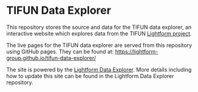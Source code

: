 # TIFUN Data Explorer

This repository stores the source and data for the TIFUN data explorer, an interactive website which explores data from the TIFUN [Lightform project](https://lightform.org.uk/).

The live pages for the TIFUN data explorer are served from this repository using GitHub pages. They can be found at: https://lightform-group.github.io/tifun-data-explorer/

The site is powered by the [Lightform Data Explorer](https://github.com/LightForm-group/lightform_data_explorer). More details including how to update this site can be found in the Lightform Data Explorer repository.
